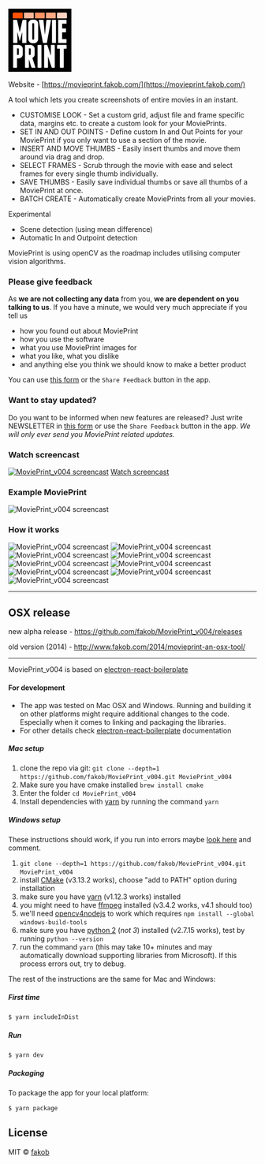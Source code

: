 ![MoviePrint](resources/icons/128x128.png)

Website - [https://movieprint.fakob.com/](https://movieprint.fakob.com/)

A tool which lets you create screenshots of entire movies in an instant.
<br/>

* CUSTOMISE LOOK - Set a custom grid, adjust file and frame specific data, margins etc. to create a custom look for your MoviePrints.
* SET IN AND OUT POINTS - Define custom In and Out Points for your MoviePrint if you only want to use a section of the movie.
* INSERT AND MOVE THUMBS - Easily insert thumbs and move them around via drag and drop.
* SELECT FRAMES - Scrub through the movie with ease and select frames for every single thumb individually.
* SAVE THUMBS - Easily save individual thumbs or save all thumbs of a MoviePrint at once.
* BATCH CREATE - Automatically create MoviePrints from all your movies.

Experimental
* Scene detection (using mean difference)
* Automatic In and Outpoint detection

MoviePrint is using openCV as the roadmap includes utilising computer vision algorithms.

### Please give feedback
As **we are not collecting any data** from you, **we are dependent on you talking to us**. If you have a minute, we would very much appreciate if you tell us

* how you found out about MoviePrint
* how you use the software
* what you use MoviePrint images for
* what you like, what you dislike
* and anything else you think we should know to make a better product

You can use [this form](http://movieprint.fakob.com/2018/05/alpha-release-is-out/) or the `Share Feedback` button in the app.

### Want to stay updated?
Do you want to be informed when new features are released? Just write NEWSLETTER in [this form](http://movieprint.fakob.com/2018/05/alpha-release-is-out/) or use the `Share Feedback` button in the app.
_We will only ever send you MoviePrint related updates._


### Watch screencast
[![MoviePrint_v004 screencast](http://img.youtube.com/vi/ERn0SWCPnE0/0.jpg)](https://www.youtube.com/watch?v=ERn0SWCPnE0)
[Watch screencast](https://www.youtube.com/watch?v=ERn0SWCPnE0)

### Example MoviePrint
![MoviePrint_v004 screencast](http://movieprint.fakob.com/wp-content/uploads/2018/05/Dead_Maintitle_Vimeo.mp4-MoviePrint-edit-5.png)

### How it works
![MoviePrint_v004 screencast](https://movieprint.fakob.com/wp-content/uploads/2018/09/Screen-Shot-2018-09-11-at-19.00.59.jpg)
![MoviePrint_v004 screencast](https://movieprint.fakob.com/wp-content/uploads/2018/09/Screen-Shot-2018-09-11-at-19.01.55.jpg)
![MoviePrint_v004 screencast](https://movieprint.fakob.com/wp-content/uploads/2018/09/Screen-Shot-2018-09-11-at-18.56.42.jpg)
![MoviePrint_v004 screencast](https://movieprint.fakob.com/wp-content/uploads/2018/09/Screen-Shot-2018-09-11-at-18.55.53.jpg)
![MoviePrint_v004 screencast](https://movieprint.fakob.com/wp-content/uploads/2018/09/Screen-Shot-2018-09-11-at-19.00.29.jpg)
![MoviePrint_v004 screencast](https://movieprint.fakob.com/wp-content/uploads/2018/09/Screen-Shot-2018-09-11-at-19.04.35.jpg)
![MoviePrint_v004 screencast](https://movieprint.fakob.com/wp-content/uploads/2018/09/Screen-Shot-2018-09-11-at-19.05.28.jpg)
![MoviePrint_v004 screencast](https://movieprint.fakob.com/wp-content/uploads/2018/09/Screen-Shot-2018-09-11-at-18.57.14.jpg)
![MoviePrint_v004 screencast](https://movieprint.fakob.com/wp-content/uploads/2018/09/Screen-Shot-2018-09-11-at-19.22.03.jpg)

---
## OSX release
new alpha release - https://github.com/fakob/MoviePrint_v004/releases

old version (2014) - http://www.fakob.com/2014/movieprint-an-osx-tool/

---
MoviePrint_v004 is based on [electron-react-boilerplate](https://github.com/chentsulin/electron-react-boilerplate)

#### For development

* The app was tested on Mac OSX and Windows. Running and building it on other platforms might require additional changes to the code. Especially when it comes to linking and packaging the libraries.
* For other details check [electron-react-boilerplate](https://github.com/chentsulin/electron-react-boilerplate) documentation

##### Mac setup

1. clone the repo via git: `git clone --depth=1 https://github.com/fakob/MoviePrint_v004.git MoviePrint_v004`
2. Make sure you have cmake installed `brew install cmake`
3. Enter the folder `cd MoviePrint_v004`
4. Install dependencies with [yarn](https://yarnpkg.com/en/) by running the command `yarn`

##### Windows setup

These instructions should work, if you run into errors maybe [look here](https://github.com/fakob/MoviePrint_v004/issues/1#issuecomment-449582453) and comment.

1. `git clone --depth=1 https://github.com/fakob/MoviePrint_v004.git MoviePrint_v004`
2. install [CMake](https://cmake.org/download/) (v3.13.2 works), choose "add to PATH" option during installation
3. make sure you have [yarn](https://yarnpkg.com/en/) (v1.12.3 works) installed
4. you might need to have [ffmpeg](https://www.ffmpeg.org/download.html) installed (v3.4.2 works, v4.1 should too)
5. we'll need [opencv4nodejs](https://github.com/justadudewhohacks/opencv4nodejs#on-windows) to work which requires `npm install --global windows-build-tools`
6. make sure you have [python 2](https://www.python.org/downloads/) (_not 3_) installed (v2.7.15 works), test by running `python --version`
7. run the command `yarn` (this may take 10+ minutes and may automatically download supporting libraries from Microsoft). If this process errors out, try to debug.

The rest of the instructions are the same for Mac and Windows:

##### First time

```bash
$ yarn includeInDist
```
##### Run

```bash
$ yarn dev
```

##### Packaging

To package the app for your local platform:

```bash
$ yarn package
```

## License
MIT © [fakob](https://github.com/fakob)
